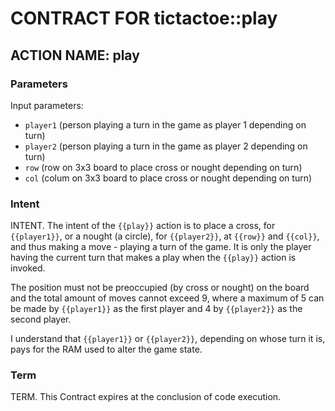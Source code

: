 # CONTRACT FOR tictactoe::play

## ACTION NAME: play

### Parameters
Input parameters:

* `player1` (person playing a turn in the game as player 1 depending on turn)
* `player2` (person playing a turn in the game as player 2 depending on turn)
* `row` (row on 3x3 board to place cross or nought depending on turn)
* `col` (colum on 3x3 board to place cross or nought depending on turn)

### Intent
INTENT. The intent of the `{{play}}` action is to place a cross, for `{{player1}}`, or a nought (a circle), for `{{player2}}`, at `{{row}}` and `{{col}}`, and thus making a move - playing a turn of the game. It is only the player having the current turn that makes a play when the `{{play}}` action is invoked.

The position must not be preoccupied (by cross or nought) on the board and the total amount of moves cannot exceed 9, where a maximum of 5 can be made by `{{player1}}` as the first player and 4 by `{{player2}}` as the second player.

I understand that `{{player1}}` or `{{player2}}`, depending on whose turn it is, pays for the RAM used to alter the game state.

### Term
TERM. This Contract expires at the conclusion of code execution.
